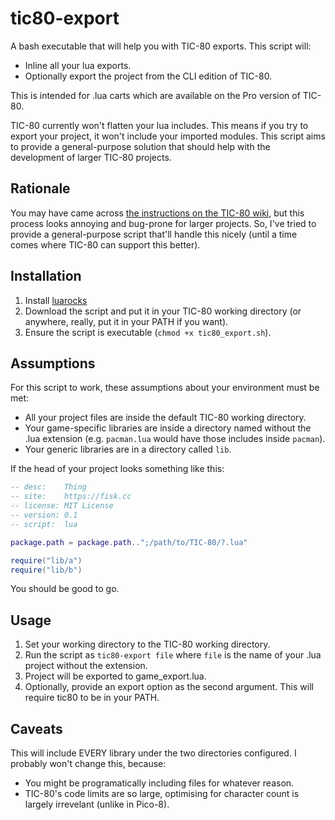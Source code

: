 # tic80-export

A bash executable that will help you with TIC-80 exports. This script will:

* Inline all your lua exports.
* Optionally export the project from the CLI edition of TIC-80. 

This is intended for .lua carts which are available on the Pro version of TIC-80.

TIC-80 currently won't flatten your lua includes. This means if you try to export your project, it won't include your imported modules. This script aims to provide a general-purpose solution that should help with the development of larger TIC-80 projects.

## Rationale

You may have came across [the instructions on the TIC-80 wiki](https://github.com/nesbox/TIC-80/wiki/Splitting-a-TIC-80-project-into-multiple-files#combining-files-back-to-one), but this process looks annoying and bug-prone for larger projects. So, I've tried to provide a general-purpose script that'll handle this nicely (until a time comes where TIC-80 can support this better). 

## Installation

1. Install [luarocks](https://luarocks.org/)
2. Download the script and put it in your TIC-80 working directory (or anywhere, really, put it in your PATH if you want).
3. Ensure the script is executable (`chmod +x tic80_export.sh`).

## Assumptions

For this script to work, these assumptions about your environment must be met:

* All your project files are inside the default TIC-80 working directory.
* Your game-specific libraries are inside a directory named without the .lua extension (e.g. `pacman.lua` would have those includes inside `pacman`). 
* Your generic libraries are in a directory called `lib`.

If the head of your project looks something like this:

```lua
-- desc:    Thing
-- site:    https://fisk.cc
-- license: MIT License
-- version: 0.1
-- script:  lua

package.path = package.path..";/path/to/TIC-80/?.lua"

require("lib/a")
require("lib/b")
```

You should be good to go.

## Usage

1. Set your working directory to the TIC-80 working directory.
2. Run the script as `tic80-export file` where `file` is the name of your .lua project without the extension.
3. Project will be exported to game_export.lua.
4. Optionally, provide an export option as the second argument. This will require tic80 to be in your PATH.

## Caveats

This will include EVERY library under the two directories configured. I probably won't change this, because:
* You might be programatically including files for whatever reason.
* TIC-80's code limits are so large, optimising for character count is largely irrevelant (unlike in Pico-8).
